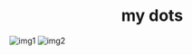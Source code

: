 <h1 align="center">my dots</h1>

![img1](https://i.imgur.com/kDMFmWW.png)
![img2](https://i.imgur.com/WyJ3G4R.png)
